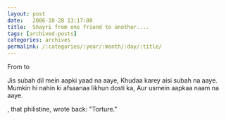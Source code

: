 ```yaml
---
layout: post
date:	2006-10-28 13:17:00
title:  Shayri from one friend to another....
tags: [archived-posts]
categories: archives
permalink: /:categories/:year/:month/:day/:title/
---
```

From <lj user="itsalouwelylife"> to <lj user="amoghavarsha">

Jis subah dil mein aapki yaad na aaye,
Khudaa karey aisi subah na aaye.
Mumkin hi nahin ki afsaanaa likhun dosti ka,
Aur usmein aapkaa naam na aaye.

<lj user="amoghavarsha">, that philistine, wrote back: "Torture."
